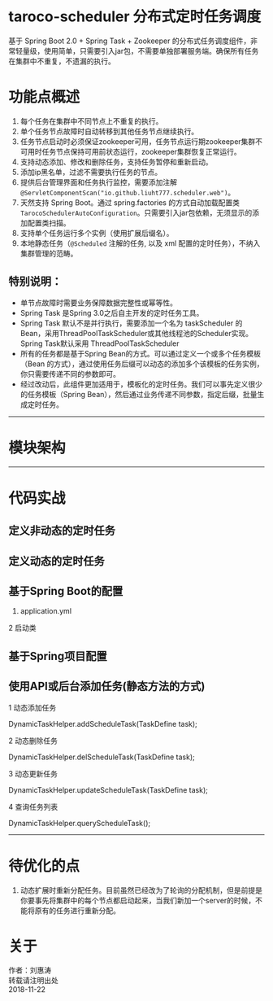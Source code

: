 # taroco-scheduler 分布式定时任务调度

基于 Spring Boot 2.0 + Spring Task + Zookeeper 的分布式任务调度组件，非常轻量级，使用简单，只需要引入jar包，不需要单独部署服务端。确保所有任务在集群中不重复，不遗漏的执行。

# 功能点概述

1. 每个任务在集群中不同节点上不重复的执行。
2. 单个任务节点故障时自动转移到其他任务节点继续执行。
3. 任务节点启动时必须保证zookeeper可用，任务节点运行期zookeeper集群不可用时任务节点保持可用前状态运行，zookeeper集群恢复正常运行。
4. 支持动态添加、修改和删除任务，支持任务暂停和重新启动。
5. 添加ip黑名单，过滤不需要执行任务的节点。
6. 提供后台管理界面和任务执行监控，需要添加注解 `@ServletComponentScan("io.github.liuht777.scheduler.web")`。
7. 天然支持 Spring Boot。通过 spring.factories 的方式自动加载配置类 `TarocoSchedulerAutoConfiguration`。只需要引入jar包依赖，无须显示的添加配置类扫描。
8. 支持单个任务运行多个实例（使用扩展后缀名）。
9. 本地静态任务（`@Scheduled` 注解的任务, 以及 xml 配置的定时任务），不纳入集群管理的范畴。

## 特别说明：

* 单节点故障时需要业务保障数据完整性或幂等性。
* Spring Task 是Spring 3.0之后自主开发的定时任务工具。
* Spring Task 默认不是并行执行，需要添加一个名为 taskScheduler 的Bean，采用ThreadPoolTaskScheduler或其他线程池的Scheduler实现。Spring Task默认采用 ThreadPoolTaskScheduler
* 所有的任务都是基于Spring Bean的方式。可以通过定义一个或多个任务模板（Bean 的方式），通过使用任务后缀可以动态的添加多个该模板的任务实例，你只需要传递不同的参数即可。
* 经过改动后，此组件更加适用于，模板化的定时任务。我们可以事先定义很少的任务模板（Spring Bean），然后通过业务传递不同参数，指定后缀，批量生成定时任务。


------------------------------------------------------------------------

# 模块架构

------------------------------------------------------------------------


# 代码实战

## 定义非动态的定时任务


## 定义动态的定时任务

## 基于Spring Boot的配置

1. application.yml

2 启动类


## 基于Spring项目配置


## 使用API或后台添加任务(静态方法的方式)

1 动态添加任务

DynamicTaskHelper.addScheduleTask(TaskDefine task);

2 动态删除任务

DynamicTaskHelper.delScheduleTask(TaskDefine task);

3 动态更新任务

DynamicTaskHelper.updateScheduleTask(TaskDefine task);

4 查询任务列表

DynamicTaskHelper.queryScheduleTask();

------------------------------------------------------------------------

# 待优化的点
1. 动态扩展时重新分配任务。目前虽然已经改为了轮询的分配机制，但是前提是你要事先将集群中的每个节点都启动起来，当我们新加一个server的时候，不能将原有的任务进行重新分配。

# 关于

作者：刘惠涛  
转载请注明出处  
2018-11-22
